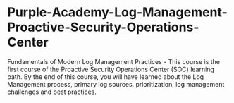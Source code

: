 # Purple-Academy-Log-Management-Proactive-Security-Operations-Center
Fundamentals of Modern Log Management Practices - This course is the first course of the Proactive Security Operations Center (SOC) learning path. By the end of this course, you will have learned about the Log Management process, primary log sources, prioritization, log management challenges and best practices.
